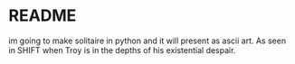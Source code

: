 # README

im going to make solitaire in python and it will present as ascii art. As seen in SHIFT when Troy is in the depths of his existential despair.